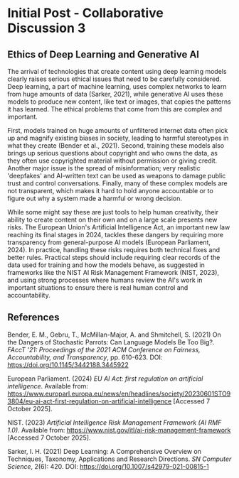 # Initial Post - Collaborative Discussion 3

## Ethics of Deep Learning and Generative AI

The arrival of technologies that create content using deep learning models clearly raises serious ethical issues that need to be carefully considered. Deep learning, a part of machine learning, uses complex networks to learn from huge amounts of data (Sarker, 2021), while generative AI uses these models to produce new content, like text or images, that copies the patterns it has learned. The ethical problems that come from this are complex and important.

First, models trained on huge amounts of unfiltered internet data often pick up and magnify existing biases in society, leading to harmful stereotypes in what they create (Bender et al., 2021). Second, training these models also brings up serious questions about copyright and who owns the data, as they often use copyrighted material without permission or giving credit. Another major issue is the spread of misinformation; very realistic 'deepfakes' and AI-written text can be used as weapons to damage public trust and control conversations. Finally, many of these complex models are not transparent, which makes it hard to hold anyone accountable or to figure out why a system made a harmful or wrong decision.

While some might say these are just tools to help human creativity, their ability to create content on their own and on a large scale presents new risks. The European Union's Artificial Intelligence Act, an important new law reaching its final stages in 2024, tackles these dangers by requiring more transparency from general-purpose AI models (European Parliament, 2024). In practice, handling these risks requires both technical fixes and better rules. Practical steps should include requiring clear records of the data used for training and how the models behave, as suggested in frameworks like the NIST AI Risk Management Framework (NIST, 2023), and using strong processes where humans review the AI's work in important situations to ensure there is real human control and accountability.

## References

Bender, E. M., Gebru, T., McMillan-Major, A. and Shmitchell, S. (2021) On the Dangers of Stochastic Parrots: Can Language Models Be Too Big?. *FAccT '21: Proceedings of the 2021 ACM Conference on Fairness, Accountability, and Transparency*, pp. 610-623. DOI: https://doi.org/10.1145/3442188.3445922

European Parliament. (2024) *EU AI Act: first regulation on artificial intelligence*. Available from: https://www.europarl.europa.eu/news/en/headlines/society/20230601STO93804/eu-ai-act-first-regulation-on-artificial-intelligence [Accessed 7 October 2025].

NIST. (2023) *Artificial Intelligence Risk Management Framework (AI RMF 1.0)*. Available from: https://www.nist.gov/itl/ai-risk-management-framework [Accessed 7 October 2025].

Sarker, I. H. (2021) Deep Learning: A Comprehensive Overview on Techniques, Taxonomy, Applications and Research Directions. *SN Computer Science*, 2(6): 420. DOI: https://doi.org/10.1007/s42979-021-00815-1

